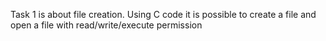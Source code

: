 Task 1 is about file creation.
Using C code it is possible to create a file and open a file with read/write/execute permission
